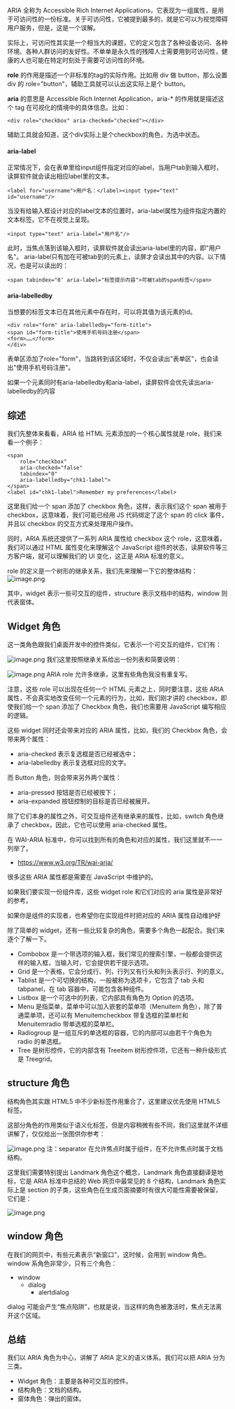 ARIA 全称为 Accessible Rich Internet Applications，它表现为一组属性，是用于可访问性的一份标准。关于可访问性，它被提到最多的，就是它可以为视觉障碍用户服务，但是，这是一个误解。

实际上，可访问性其实是一个相当大的课题，它的定义包含了各种设备访问、各种环境、各种人群访问的友好性。不单单是永久性的残障人士需要用到可访问性，健康的人也可能在特定时刻处于需要可访问性的环境。

**role** 的作用是描述一个非标准的tag的实际作用。比如用 div 做 button，那么设置 div 的 role="button"，辅助工具就可以认出这实际上是个 button。

**aria** 的意思是 Accessible Rich Internet Application，aria-* 的作用就是描述这个 tag 在可视化的情境中的具体信息。比如：
```
<div role="checkbox" aria-checked="checked"></div>
```
辅助工具就会知道，这个div实际上是个checkbox的角色，为选中状态。

#### aria-label
正常情况下，会在表单里给input组件指定对应的label，当用户tab到输入框时，读屏软件就会读出相应label里的文本。
```
<label for="username">用户名：</label><input type="text" id="username"/>
```
当没有给输入框设计对应的label文本的位置时，aria-label属性为组件指定内置的文本标签。它不在视觉上呈现。
```
<input type="text" aria-label="用户名"/>
```
此时，当焦点落到该输入框时，读屏软件就会读出aria-label里的内容，即"用户名"。
aria-label只有加在可被tab到的元素上，读屏才会读出其中的内容。以下情况，也是可以读出的：
```
<span tabindex="0″ aria-label="标签提示内容">可被tab的span标签</span>
```

#### aria-labelledby
当想要的标签文本已在其他元素中存在时，可以将其值为该元素的id。
```
<div role="form" aria-labelledby="form-title">
<span id="form-title">使用手机号码注册</span>
<form>……</form>
</div>
```
表单区添加了role="form"，当跳转到该区域时，不仅会读出"表单区"，也会读出"使用手机号码注册"。

如果一个元素同时有aria-labelledby和aria-label，读屏软件会优先读出aria-labelledby的内容


## 综述
我们先整体来看看，ARIA 给 HTML 元素添加的一个核心属性就是 role，我们来看一个例子：  
```
<span 
    role="checkbox" 
    aria-checked="false" 
    tabindex="0" 
    aria-labelledby="chk1-label">
</span>
<label id="chk1-label">Remember my preferences</label>
```
这里我们给一个 span 添加了 checkbox 角色，这样，表示我们这个 span 被用于 checkbox，这意味着，我们可能已经用 JS 代码绑定了这个 span 的 click 事件，并且以 checkbox 的交互方式来处理用户操作。

同时，ARIA 系统还提供了一系列 ARIA 属性给 checkbox 这个 role，这意味着，我们可以通过 HTML 属性变化来理解这个 JavaScript 组件的状态，读屏软件等三方客户端，就可以理解我们的 UI 变化，这正是 ARIA 标准的意义。

role 的定义是一个树形的继承关系，我们先来理解一下它的整体结构：
![image.png](https://p6-juejin.byteimg.com/tos-cn-i-k3u1fbpfcp/f00966c831d344259a379ee753cbafd5~tplv-k3u1fbpfcp-watermark.image?)

其中，widget 表示一些可交互的组件，structure 表示文档中的结构，window 则代表窗体。

## Widget 角色
这一类角色跟我们桌面开发中的控件类似，它表示一个可交互的组件，它们有：

![image.png](https://p1-juejin.byteimg.com/tos-cn-i-k3u1fbpfcp/7d9683de5be74b0d9a04c91fd07f871e~tplv-k3u1fbpfcp-watermark.image?)
我们这里按照继承关系给出一份列表和简要说明：

![image.png](https://p3-juejin.byteimg.com/tos-cn-i-k3u1fbpfcp/08f6208df2b64874b07bcaf7d2502d47~tplv-k3u1fbpfcp-watermark.image?)
ARIA role 允许多继承，这里有些角色我没有重复写。

注意，这些 role 可以出现在任何一个 HTML 元素之上，同时要注意，这些 ARIA 属性，不会真实地改变任何一个元素的行为，比如，我们刚才讲的 checkbox，即使我们给一个 span 添加了 Checkbox 角色，我们也需要用 JavaScript 编写相应的逻辑。

这些 widget 同时还会带来对应的 ARIA 属性，比如，我们的 Checkbox 角色，会带来两个属性：
- aria-checked 表示复选框是否已经被选中；
- aria-labelledby 表示复选框对应的文字。

而 Button 角色，则会带来另外两个属性：
- aria-pressed 按钮是否已经被按下；
- aria-expanded 按钮控制的目标是否已经被展开。

除了它们本身的属性之外，可交互组件还有继承来的属性，比如，switch 角色继承了 checkbox，因此，它也可以使用 aria-checked 属性。

在 WAI-ARIA 标准中，你可以找到所有的角色和对应的属性，我们这里就不一一列举了。
- https://www.w3.org/TR/wai-aria/

很多这些 ARIA 属性都是需要在 JavaScript 中维护的。

如果我们要实现一份组件库，这些 widget role 和它们对应的 aria 属性是非常好的参考。

如果你是组件的实现者，也希望你在实现组件时把对应的 ARIA 属性自动维护好

除了简单的 widget，还有一些比较复杂的角色，需要多个角色一起配合。我们来逐个了解一下。
- Combobox 是一个带选项的输入框，我们常见的搜索引擎，一般都会提供这样的输入框，当输入时，它会提供若干提示选项。
- Grid 是一个表格，它会分成行、列，行列又有行头和列头表示行、列的意义。
- Tablist 是一个可切换的结构，一般被称为选项卡，它包含了 tab 头和 tabpanel，在 tab 容器中，可能包含各种组件。
- Listbox 是一个可选中的列表，它内部具有角色为 Option 的选项。
- Menu 是指菜单，菜单中可以加入嵌套的菜单项（Menuitem 角色），除了普通菜单项，还可以有 Menuitemcheckbox 带复选框的菜单栏和 Menuitemradio 带单选框的菜单栏。
- Radiogroup 是一组互斥的单选框的容器，它的内部可以由若干个角色为 radio 的单选框。
- Tree 是树形控件，它的内部含有 Treeitem 树形控件项，它还有一种升级形式是 Treegrid。

## structure 角色
结构角色其实跟 HTML5 中不少新标签作用重合了，这里建议优先使用 HTML5 标签。

这部分角色的作用类似于语义化标签，但是内容稍微有些不同，我们这里就不详细讲解了，仅仅给出一张图供你参考：

![image.png](https://p9-juejin.byteimg.com/tos-cn-i-k3u1fbpfcp/0e9d437311b446aa961a16b164117580~tplv-k3u1fbpfcp-watermark.image?)
注：separator 在允许焦点时属于组件，在不允许焦点时属于文档结构。

这里我们需要特别提出 Landmark 角色这个概念，Landmark 角色直接翻译是地标，它是 ARIA 标准中总结的 Web 网页中最常见的 8 个结构，Landmark 角色实际上是 section 的子类，这些角色在生成页面摘要时有很大可能性需要被保留，它们是：

![image.png](https://p6-juejin.byteimg.com/tos-cn-i-k3u1fbpfcp/8f0f73a421024c49b56e5149ddcf84a4~tplv-k3u1fbpfcp-watermark.image?)

## window 角色
在我们的网页中，有些元素表示“新窗口”，这时候，会用到 window 角色。window 系角色非常少，只有三个角色：
- window
  - dialog
    - alertdialog

dialog 可能会产生“焦点陷阱”，也就是说，当这样的角色被激活时，焦点无法离开这个区域。

## 总结
我们以 ARIA 角色为中心，讲解了 ARIA 定义的语义体系。我们可以把 ARIA 分为三类。
- Widget 角色：主要是各种可交互的控件。
- 结构角色：文档的结构。
- 窗体角色：弹出的窗体。